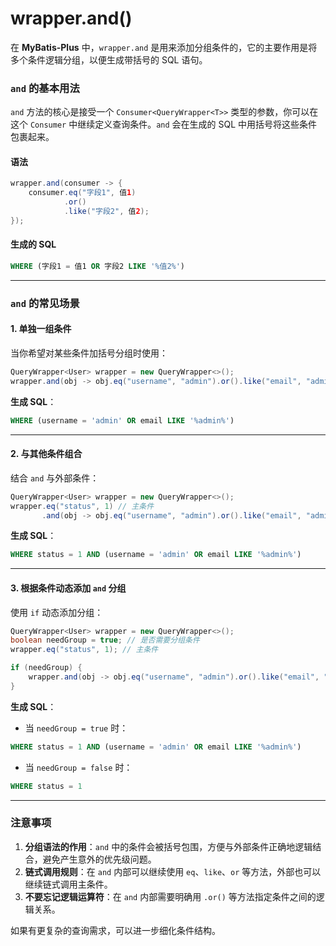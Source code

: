 # wrapper.and()

在 **MyBatis-Plus** 中，`wrapper.and` 是用来添加分组条件的，它的主要作用是将多个条件逻辑分组，以便生成带括号的 SQL 语句。

<!-- more -->
### **`and` 的基本用法**
`and` 方法的核心是接受一个 `Consumer<QueryWrapper<T>>` 类型的参数，你可以在这个 `Consumer` 中继续定义查询条件。`and` 会在生成的 SQL 中用括号将这些条件包裹起来。

#### **语法**
```java
wrapper.and(consumer -> {
    consumer.eq("字段1", 值1)
            .or()
            .like("字段2", 值2);
});
```

#### **生成的 SQL**
```sql
WHERE (字段1 = 值1 OR 字段2 LIKE '%值2%')
```

---

### **`and` 的常见场景**
#### **1. 单独一组条件**
当你希望对某些条件加括号分组时使用：
```java
QueryWrapper<User> wrapper = new QueryWrapper<>();
wrapper.and(obj -> obj.eq("username", "admin").or().like("email", "admin"));
```

**生成 SQL**：
```sql
WHERE (username = 'admin' OR email LIKE '%admin%')
```

---

#### **2. 与其他条件组合**
结合 `and` 与外部条件：
```java
QueryWrapper<User> wrapper = new QueryWrapper<>();
wrapper.eq("status", 1) // 主条件
       .and(obj -> obj.eq("username", "admin").or().like("email", "admin"));
```

**生成 SQL**：
```sql
WHERE status = 1 AND (username = 'admin' OR email LIKE '%admin%')
```

---

#### **3. 根据条件动态添加 `and` 分组**
使用 `if` 动态添加分组：
```java
QueryWrapper<User> wrapper = new QueryWrapper<>();
boolean needGroup = true; // 是否需要分组条件
wrapper.eq("status", 1); // 主条件

if (needGroup) {
    wrapper.and(obj -> obj.eq("username", "admin").or().like("email", "admin"));
}
```

**生成 SQL**：
- 当 `needGroup = true` 时：
```sql
WHERE status = 1 AND (username = 'admin' OR email LIKE '%admin%')
```
- 当 `needGroup = false` 时：
```sql
WHERE status = 1
```

---

### **注意事项**
1. **分组语法的作用**：`and` 中的条件会被括号包围，方便与外部条件正确地逻辑结合，避免产生意外的优先级问题。
2. **链式调用规则**：在 `and` 内部可以继续使用 `eq`、`like`、`or` 等方法，外部也可以继续链式调用主条件。
3. **不要忘记逻辑运算符**：在 `and` 内部需要明确用 `.or()` 等方法指定条件之间的逻辑关系。

如果有更复杂的查询需求，可以进一步细化条件结构。